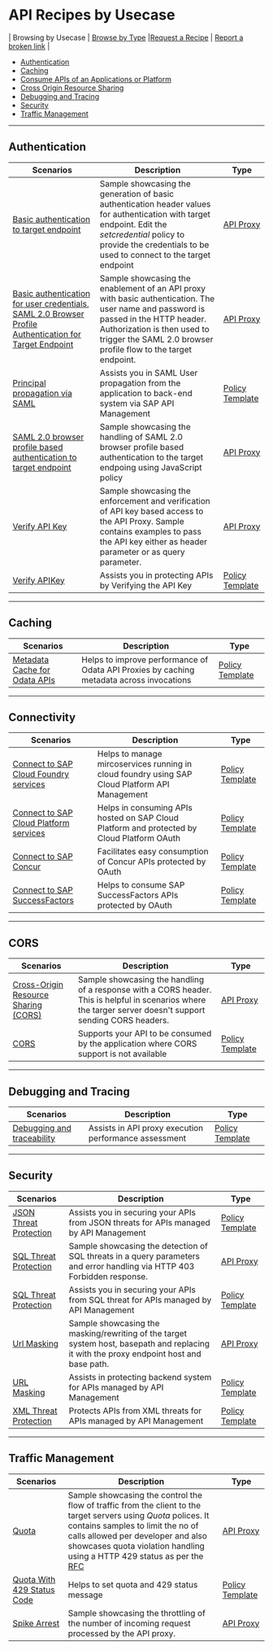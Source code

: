 # API Recipes by Usecase
\| Browsing by Usecase \|  [Browse by Type](./api-recipes-by-type.md) \|[Request a Recipe](https://github.com/SAP-samples/apibusinesshub-api-recipes/issues/new?assignees=&labels=Recipe%20Request&template=recipe-request.md&title=How+to++) \| [Report a broken link](https://github.com/SAP-samples/apibusinesshub-api-recipes/issues/new?assignees=&labels=documentation&template=bug_report.md&title=Broken%20Link) \|

* [Authentication](#Authentication)
* [Caching](#caching)
* [Consume APIs  of an Applications or Platform](#Connectivity)
* [Cross Origin Resource Sharing](#cors)
* [Debugging and Tracing](#debugging-and-tracing)
* [Security](#security)
* [Traffic Management](#traffic-management)
---
## Authentication

| Scenarios | Description | Type |
| --- | --- | --- |
| [Basic authentication to target endpoint](./authentication/basicauthentication) | Sample showcasing the generation of basic authentication header values for authentication with target endpoint. Edit the *setcredential* policy to provide the credentials to be used to connect to the target endpoint |[API Proxy](./api-recipes-by-type.md#api-proxies) |
| [Basic authentication for user credentials, SAML 2.0 Browser Profile Authentication for Target Endpoint](./authentication/basictosamlauth) | Sample showcasing the enablement of an API proxy with basic authentication. The user name and password is passed in the HTTP header. Authorization is then used to trigger the SAML 2.0 browser profile flow to the target endpoint. | [API Proxy](./api-recipes-by-type.md#api-proxies) |
[Principal propagation via SAML](./policy-templates/for/principal-propagation-via-saml)|Assists you in SAML User propagation from the application to back-end system via SAP API Management| [Policy Template](./api-recipes-by-type.md#policy-templates) |
| [SAML 2.0 browser profile based authentication to target endpoint](./authentication/saml) | Sample showcasing the handling of SAML 2.0 browser profile based authentication to the target endpoing using JavaScript policy|[API Proxy](./api-recipes-by-type.md#api-proxies) |
| [Verify API Key](./verifyapikey) | Sample showcasing the enforcement and verification of API key based access to the API Proxy. Sample contains examples to pass the API key either as header parameter or as query parameter. |[API Proxy](./api-recipes-by-type.md#api-proxies) |
[Verify APIKey](./policy-templates/for/verify-api-key)|Assists you in protecting APIs by Verifying the API Key |[Policy Template](./api-recipes-by-type.md#policy-templates) |

---
## Caching

| Scenarios | Description | Type |
| --- | --- | --- |
[Metadata Cache for Odata APIs](./policy-templates/for/metadata-cache-for-odata-apis)|Helps to improve performance of Odata API Proxies by caching metadata across invocations|[Policy Template](./api-recipes-by-type.md#policy-templates) |

---
## Connectivity

| Scenarios | Description | Type |
| --- | --- | --- |
[Connect to SAP Cloud Foundry services](./policy-templates/for/connect-to-sap-cloud-foundry-services)|Helps to manage mircoservices running in cloud foundry using SAP Cloud Platform API Management|[Policy Template](./api-recipes-by-type.md#policy-templates) |
[Connect to SAP Cloud Platform services](./policy-templates/for/connect-to-sap-cloud-platform-services)|Helps in consuming APIs hosted on SAP Cloud Platform and protected by Cloud Platform OAuth|[Policy Template](./api-recipes-by-type.md#policy-templates) |
[Connect to SAP Concur](./policy-templates/for/connect-to-sap-concur)|Facilitates easy consumption of Concur APIs protected by OAuth|[Policy Template](./api-recipes-by-type.md#policy-templates) |
[Connect to SAP SuccessFactors](./policy-templates/for/connect-to-sap-successfactors)| Helps to consume SAP SuccessFactors APIs protected by OAuth|[Policy Template](./api-recipes-by-type.md#policy-templates) |

---
## CORS

| Scenarios | Description | Type |
| --- | --- | --- |
| [Cross-Origin Resource Sharing (CORS)](./cors) | Sample showcasing the handling of a response with a CORS header. This is helpful in scenarios where the targer server doesn't support sending CORS headers. |[API Proxy](./api-recipes-by-type.md#api-proxies) |
[CORS](./policy-templates/for/CORS)| Supports your API to be consumed by the application where CORS support is not available|[Policy Template](./api-recipes-by-type.md#policy-templates) |

---
## Debugging and Tracing

| Scenarios | Description | Type |
| --- | --- | --- |
[Debugging and traceability](./policy-templates/for/api-management-debugging-and-traceability)|Assists in API proxy execution performance assessment|[Policy Template](./api-recipes-by-type.md#policy-templates) |

---
## Security

| Scenarios | Description | Type |
| --- | --- | --- |
[JSON Threat Protection](./policy-templates/for/json-threat-protection)|Assists you in securing your APIs from JSON threats for APIs managed by API Management|[Policy Template](./api-recipes-by-type.md#policy-templates) |
| [SQL Threat Protection](./sqlthreatprotection) | Sample showcasing the detection of SQL threats in a query parameters and error handling via HTTP 403 Forbidden response. |[API Proxy](./api-recipes-by-type.md#api-proxies) |
[SQL Threat Protection](./policy-templates/for/sql-threat-protection)|Assists you in securing your APIs from SQL threat for APIs managed by API Management|[Policy Template](./api-recipes-by-type.md#policy-templates) |
| [Url Masking](./urlmask) | Sample showcasing the masking/rewriting of the target system host, basepath and replacing it with the proxy endpoint host and base path. |[API Proxy](./api-recipes-by-type.md#api-proxies) |
[URL Masking](./policy-templates/for/url-masking)|Assists in protecting backend system for APIs managed by API Management|[Policy Template](./api-recipes-by-type.md#policy-templates) |
[XML Threat Protection](./policy-templates/for/xml-threat-protection)|Protects APIs from XML threats for APIs managed by API Management|[Policy Template](./api-recipes-by-type.md#policy-templates) |

---
## Traffic Management

| Scenarios | Description | Type |
| --- | --- | --- |
| [Quota](./quota) | Sample showcasing the control the flow of traffic from the client to the target servers using *Quota* polices. It contains samples to limit the no of calls allowed per developer and also showcases quota violation handling using a HTTP 429 status as per the [RFC](https://tools.ietf.org/html/rfc6585#page-3) |[API Proxy](./api-recipes-by-type.md#api-proxies) |
[Quota With 429 Status Code](./policy-templates/for/quota-with-429-status-code)|Helps to set quota and 429 status message|[Policy Template](./api-recipes-by-type.md#policy-templates) |
| [Spike Arrest](./spikearrest) | Sample showcasing the throttling of the number of incoming request processed by the API proxy. |[API Proxy](./api-recipes-by-type.md#api-proxies) |
